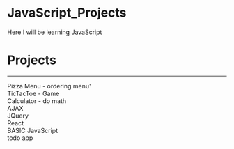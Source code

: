 # JavaScript_Projects
Here I will be learning JavaScript
<h1>Projects</h1>
<hr>
Pizza Menu - ordering menu'
<br>
TicTacToe - Game
<br>
Calculator - do math
<br>
AJAX 
<br>
JQuery
<br>
React
<br>
BASIC JavaScript
<br>
todo app
